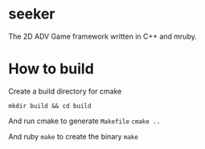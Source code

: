 # seeker
The 2D ADV Game framework written in C++ and mruby.

# How to build

Create a build directory for cmake

`mkdir build && cd build`

And run cmake to generate `Makefile`
`cmake ..`

And ruby `make` to create the binary
`make`
